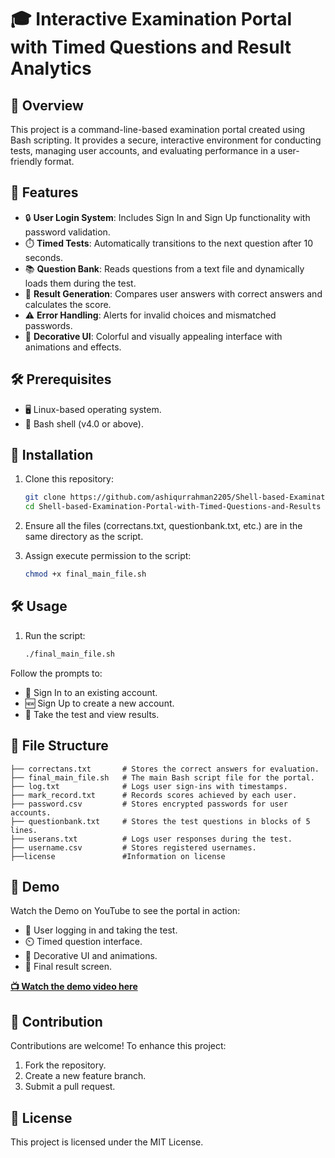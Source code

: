 # 🎓 Interactive Examination Portal with Timed Questions and Result Analytics  

## 📖 Overview  
This project is a command-line-based examination portal created using Bash scripting. It provides a secure, interactive environment for conducting tests, managing user accounts, and evaluating performance in a user-friendly format.  

## 🌟 Features  
- 🔒 **User Login System**: Includes Sign In and Sign Up functionality with password validation.  
- ⏱️ **Timed Tests**: Automatically transitions to the next question after 10 seconds.  
- 📚 **Question Bank**: Reads questions from a text file and dynamically loads them during the test.  
- 📝 **Result Generation**: Compares user answers with correct answers and calculates the score.  
- ⚠️ **Error Handling**: Alerts for invalid choices and mismatched passwords.  
- 🎨 **Decorative UI**: Colorful and visually appealing interface with animations and effects.  

## 🛠️ Prerequisites  
- 🖥️ Linux-based operating system.  
- 🐚 Bash shell (v4.0 or above).  

## 🚧 Installation  

1. Clone this repository:  
   ```bash
   git clone https://github.com/ashiqurrahman2205/Shell-based-Examination-Portal-with-Timed-Questions-and-Results.git
   cd Shell-based-Examination-Portal-with-Timed-Questions-and-Results
   ```
2. Ensure all the files (correctans.txt, questionbank.txt, etc.) are in the same directory as the script.

3. Assign execute permission to the script:
   ```bash
   chmod +x final_main_file.sh
   ```
## 🛠️ Usage

1. Run the script:
   ```bash
   ./final_main_file.sh
   ```
Follow the prompts to:
   - 🔑 Sign In to an existing account.
   - 🆕 Sign Up to create a new account.
   - 📝 Take the test and view results.
   
## 📁 File Structure
```plaintext
├── correctans.txt       # Stores the correct answers for evaluation.
├── final_main_file.sh   # The main Bash script file for the portal.
├── log.txt              # Logs user sign-ins with timestamps.
├── mark_record.txt      # Records scores achieved by each user.
├── password.csv         # Stores encrypted passwords for user accounts.
├── questionbank.txt     # Stores the test questions in blocks of 5 lines.
├── userans.txt          # Logs user responses during the test.
├── username.csv         # Stores registered usernames.
├──license               #Information on license
```
## 🎥 Demo  

Watch the Demo on YouTube to see the portal in action:  

- 🔑 User logging in and taking the test.  
- ⏲️ Timed question interface.  
- 🌈 Decorative UI and animations.  
- 🏁 Final result screen.  

**[📺 Watch the demo video here](https://www.youtube.com/watch?v=GTqOrfYQNdI)**  
## 🤝 Contribution  

Contributions are welcome! To enhance this project:  
1. Fork the repository.  
2. Create a new feature branch.  
3. Submit a pull request.  

## 📜 License  

This project is licensed under the MIT License.  


